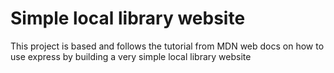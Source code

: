 # Simple local library website

This project is based and follows the tutorial from MDN web docs on how to use express by building a very simple local library website
